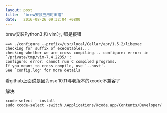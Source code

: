 ```yaml
---
layout: post
title:  "brew安装应用时出错"
date:   2016-08-26 09:32:04 +0800
---
```


brew安装Python3 和 vim时, 都是报错

    ==> ./configure --prefix=/usr/local/Cellar/apr/1.5.2/libexec
    checking for suffix of executables...
    checking whether we are cross compiling... configure: error: in `/private/tmp/vim-7.4.2235/':
    configure: error: cannot run C compiled programs.
    If you meant to cross compile, use `--host'.
    See `config.log' for more details

看github上面说是因为osx 10.11与老版本的xcode不兼容了

解决:

    xcode-select --install
    sudo xcode-select -switch /Applications/Xcode.app/Contents/Developer/
